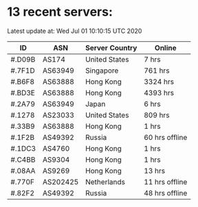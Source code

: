 # 13 recent servers:

Latest update at: Wed Jul 01 10:10:15 UTC 2020

| ID | ASN | Server Country | Online |
| -- | --- | -------------- | ------ |
| #.D09B | AS174 | United States | 7 hrs |
| #.7F1D | AS63949 | Singapore | 761 hrs |
| #.B6F8 | AS63888 | Hong Kong | 3324 hrs |
| #.BD3E | AS63888 | Hong Kong | 4393 hrs |
| #.2A79 | AS63949 | Japan | 6 hrs |
| #.1278 | AS23033 | United States | 809 hrs |
| #.33B9 | AS63888 | Hong Kong | 1 hrs |
| #.1F2B | AS49392 | Russia | 60 hrs offline |
| #.1DC3 | AS4760 | Hong Kong | 1 hrs |
| #.C4BB | AS9304 | Hong Kong | 1 hrs |
| #.08AA | AS9269 | Hong Kong | 13 hrs |
| #.770F | AS202425 | Netherlands | 11 hrs offline |
| #.82F2 | AS49392 | Russia | 48 hrs offline |

